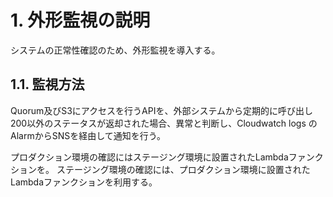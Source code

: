 # 1. 外形監視の説明
システムの正常性確認のため、外形監視を導入する。  

## 1.1. 監視方法
Quorum及びS3にアクセスを行うAPIを、外部システムから定期的に呼び出し  
200以外のステータスが返却された場合、異常と判断し、Cloudwatch logs のAlarmからSNSを経由して通知を行う。

プロダクション環境の確認にはステージング環境に設置されたLambdaファンクションを。
ステージング環境の確認には、プロダクション環境に設置されたLambdaファンクションを利用する。
